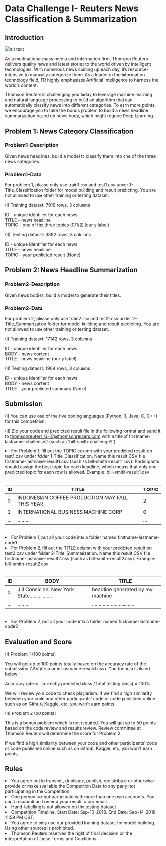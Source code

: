 # Data Challenge I- Reuters News Classification & Summarization

## Introduction 

![alt text](https://github.com/katherine-shiqi/TR-DataChallenge1/blob/master/git_image/1.png)

As a multinational mass media and information firm, Thomson Reuters delivers quality news and latest stories to the world driven by intelligent technologies. With numerous news coming up each day, it’s resource-intensive to manually categorize them. As a leader in the information technology field, TR highly emphasizes Artificial Intelligence to harness the world’s content.

Thomson Reuters is challenging you today to leverage machine learning and natural language processing to build an algorithm that can automatically classify news into different categories. To earn more points, we encourage you to take the bonus problem to build a news headline summarization based on news body, which might require Deep Learning. 



## Problem 1: News Category Classification

### Problem1-Description

Given news headlines, build a model to classify them into one of the three news categories.  <br>

### Problem1-Data

For problem 1, please only use train1.csv and test1.csv under 1-Title_Classification folder for model building and result predicting. You are not allowed to use other training or testing dataset.

(I) Training dataset:  7916 rows, 3 columns

ID     -    unique identifier for each news <br>
TITLE  -    news headline<br>
TOPIC  -    one of the three topics (0/1/2) (our y label)

(II) Testing dataset:   3392 rows, 3 columns

ID     -    unique identifier for each news <br>
TITLE  -    news headline<br>
TOPIC  -    your predicted result (None)


## Problem 2: News Headline Summarization

### Problem2-Description

Given news bodies, build a model to generate their titles.  <br>

### Problem2-Data

For problem 2, please only use train2.csv and test2.csv under 2-Title_Summarization folder for model building and result predicting. You are not allowed to use other training or testing dataset.

(I) Training dataset:  17142 rows, 3 columns

ID     -    unique identifier for each news <br>
BODY   -    news content<br>
TITLE  -    news headline (our y label)

(II) Testing dataset:   1904 rows, 3 columns

ID     -    unique identifier for each news <br>
BODY   -    news content<br>
TITLE  -    your predicted summary (None)


## Submission 

(I) You can use one of the five coding languages (Python, R, Java, C, C++) for this competition. <br>

(II) Zip your code and predicted result file in the following format and send it to thomsonreuters_GHC@thomsonreuters.com with a title of firstname-lastname-challenge2 (such as 'bill-smith-challenge2') <br>

<li>For Problem 1, fill out the TOPIC column with your predicted result on test1.csv under folder 1-Title_Classification. Name this result CSV file firstname-lastname-result1.csv (such as bill-smith-result1.csv). Participants should assign the best topic for each headline, which means that only one predicted topic for each row is allowed. Example: bill-smith-result1.csv</li>
<br>

| ID      |                   TITLE                         | TOPIC |
| ------- | ------------------------------------------------| ----- |
| 0       | INDONESIAN COFFEE PRODUCTION MAY FALL THIS YEAR | 2     |
| 1       | INTERNATIONAL BUSINESS MACHINE CORP             | 0     |
| ...     | .........                                       | ...   |
<br>
<li>For Problem 1, put all your code into a folder named firstname-lastname-code1</li>

<li>For Problem 2, fill out the TITLE column with your predicted result on test2.csv under folder 2-Title_Summarization. Name this result CSV file firstname-lastname-result2.csv (such as bill-smith-result2.csv). Example: bill-smith-result2.csv</li>
<br>

| ID      |                   BODY                          |             TITLE                  |
| ------- | ------------------------------------------------| ---------------------------------- |
| 0       | Jill Considine, New York State................. | headline generated by my machine   |
| ...     | .........                                       | ................................   |
<br>
<li>For Problem 2, put all your code into a folder named firstname-lastname-code2</li>


## Evaluation and Score

(I) Problem 1 (100 points)<br>

You will get up to 100 points totally based on the accuracy rate of the submission CSV (firstname-lastname-result1.csv). The formula is listed below:

Accuracy rate =  (correctly predicted class / total testing class) × 100%

We will review your code to check plagiarism. If we find a high similarity between your code and other participants' code or code published online such as on Github, Kaggle, etc, you won't earn points. 

(II) Problem 2 (50 points)<br>

This is a bonus problem which is not required. You will get up to 50 points based on the code review and results review. Review committee at Thomson Reuters will determine the score for Problem 2.

If we find a high similarity between your code and other participants' code or code published online such as on Github, Kaggle, etc, you won't earn points. 


## Rules
<li>You agree not to transmit, duplicate, publish, redistribute or otherwise provide or make available the Competition Data to any party not participating in the Competition. </li>
<li>One person cannot participate with more than one user accounts.  You can’t resubmit and resend your result to our email. </li>
<li>Hand-labelling is not allowed on the testing dataset</li>
<li>Competition Timeline.  Start Date: Sep-10-2018.  End Date: Sep-14-2018 11:59 PM CST. </li>
<li>You agree to only use our provided training dataset for model building. Using other sources is prohibited.</li>
<li>Thomson Reuters reserves the right of final decision on the interpretation of these Terms and Conditions.</li>